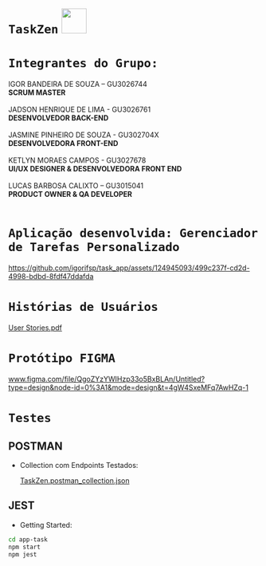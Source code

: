 # `TaskZen` <img src="https://github.com/igorifsp/task_app/assets/124945093/cf1b5907-cf07-4c88-883f-27014b6fa464" width="50" /> 

# `Integrantes do Grupo:`
IGOR BANDEIRA DE SOUZA – GU3026744 <br/>**SCRUM MASTER**<br/><br/>
JADSON HENRIQUE DE LIMA - GU3026761<br/>**DESENVOLVEDOR BACK-END**<br/><br/>
JASMINE PINHEIRO DE SOUZA - GU302704X<br/>**DESENVOLVEDORA FRONT-END**<br/><br/>
KETLYN MORAES CAMPOS - GU3027678<br/>**UI/UX DESIGNER & DESENVOLVEDORA FRONT END**<br/><br/>
LUCAS BARBOSA CALIXTO – GU3015041<br/>**PRODUCT OWNER & QA DEVELOPER**<br/><br/>

# `Aplicação desenvolvida: Gerenciador de Tarefas Personalizado`


https://github.com/igorifsp/task_app/assets/124945093/499c237f-cd2d-4998-bdbd-8fdf47ddafda



# `Histórias de Usuários`

[User Stories.pdf](https://github.com/igorifsp/task_app/files/14529777/User.Stories.pdf)


# `Protótipo FIGMA`

www.figma.com/file/QgoZYzYWIHzp33o5BxBLAn/Untitled?type=design&node-id=0%3A1&mode=design&t=4gW4SxeMFq7AwHZq-1


# `Testes`
## POSTMAN
- Collection com Endpoints Testados:

  [TaskZen.postman_collection.json](https://github.com/igorifsp/task_app/files/14529813/TaskZen.postman_collection.json)

## JEST
- Getting Started: <br/>
```sh
cd app-task
npm start
npm jest
```










